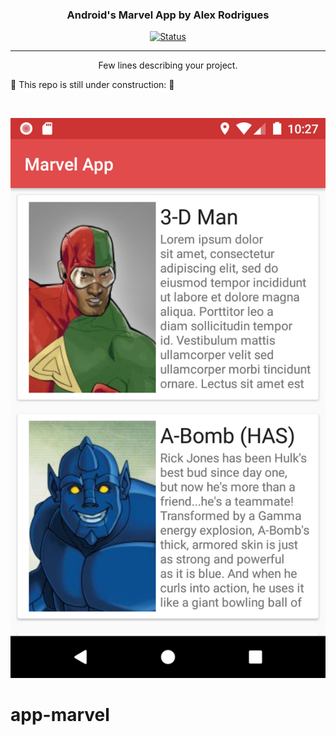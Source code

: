 <p align="center">

<h3 align="center">Android's Marvel App by Alex Rodrigues</h3>

<div align="center">

[![Status](https://img.shields.io/badge/status-active-success.svg)]()

</div>

---

<p align="center"> Few lines describing your project.
    <br> 
</p>


🚧 This repo is still under construction: 🚧

<br>

![Screenshot](marvelrodriguesalex.png)

# app-marvel
